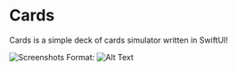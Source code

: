 # Cards

Cards is a simple deck of cards simulator written in SwiftUI!

![Screenshots](/Images/One.png)
Format: ![Alt Text](url)
